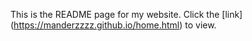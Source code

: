 This is the README page for my website.
Click the [link] (https://manderzzzz.github.io/home.html) to view.
